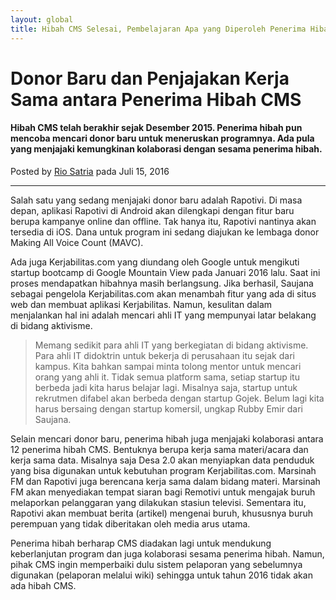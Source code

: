 ```yaml
---
layout: global
title: Hibah CMS Selesai, Pembelajaran Apa yang Diperoleh Penerima Hibah?
---
```


# Donor Baru dan Penjajakan Kerja Sama antara Penerima Hibah CMS

#### Hibah CMS telah berakhir sejak Desember 2015. Penerima hibah pun mencoba mencari donor baru untuk meneruskan programnya. Ada pula yang menjajaki kemungkinan kolaborasi dengan sesama penerima hibah.

Posted by [Rio Satria](https://www.google.com "Google's Homepage") pada Juli 15, 2016

---

Salah satu yang sedang menjajaki donor baru adalah Rapotivi. Di masa depan, aplikasi Rapotivi di Android akan dilengkapi dengan fitur baru berupa kampanye online dan offline. Tak hanya itu, Rapotivi nantinya akan tersedia di iOS. Dana untuk program ini sedang diajukan ke lembaga donor Making All Voice Count (MAVC).

Ada juga Kerjabilitas.com yang diundang oleh Google untuk mengikuti startup bootcamp di Google Mountain View pada Januari 2016 lalu. Saat ini proses mendapatkan hibahnya masih berlangsung. Jika berhasil, Saujana sebagai pengelola Kerjabilitas.com akan menambah fitur yang ada di situs web dan membuat aplikasi Kerjabilitas. Namun, kesulitan dalam menjalankan hal ini adalah mencari ahli IT yang mempunyai latar belakang di bidang aktivisme.

> Memang sedikit para ahli IT yang berkegiatan di bidang aktivisme. Para ahli IT didoktrin untuk bekerja di perusahaan itu sejak dari kampus. Kita bahkan sampai minta tolong mentor untuk mencari orang yang ahli it. Tidak semua platform sama, setiap startup itu berbeda jadi kita harus belajar lagi. Misalnya saja, startup untuk rekrutmen difabel akan berbeda dengan startup Gojek. Belum lagi kita harus bersaing dengan startup komersil, ungkap Rubby Emir dari Saujana.</blockquote>

Selain mencari donor baru, penerima hibah juga menjajaki kolaborasi antara 12 penerima hibah CMS. Bentuknya berupa kerja sama materi/acara dan kerja sama data. Misalnya saja Desa 2.0 akan menyiapkan data penduduk yang bisa digunakan untuk kebutuhan program Kerjabilitas.com. Marsinah FM dan Rapotivi juga berencana kerja sama dalam bidang materi. Marsinah FM akan menyediakan tempat siaran bagi Remotivi untuk mengajak buruh melaporkan pelanggaran yang dilakukan stasiun televisi. Sementara itu, Rapotivi akan membuat berita (artikel) mengenai buruh, khususnya buruh perempuan yang tidak diberitakan oleh media arus utama.

Penerima hibah berharap CMS diadakan lagi untuk mendukung keberlanjutan program dan juga kolaborasi sesama penerima hibah. Namun, pihak CMS ingin memperbaiki dulu sistem pelaporan yang sebelumnya digunakan (pelaporan melalui wiki) sehingga untuk tahun 2016 tidak akan ada hibah CMS.
